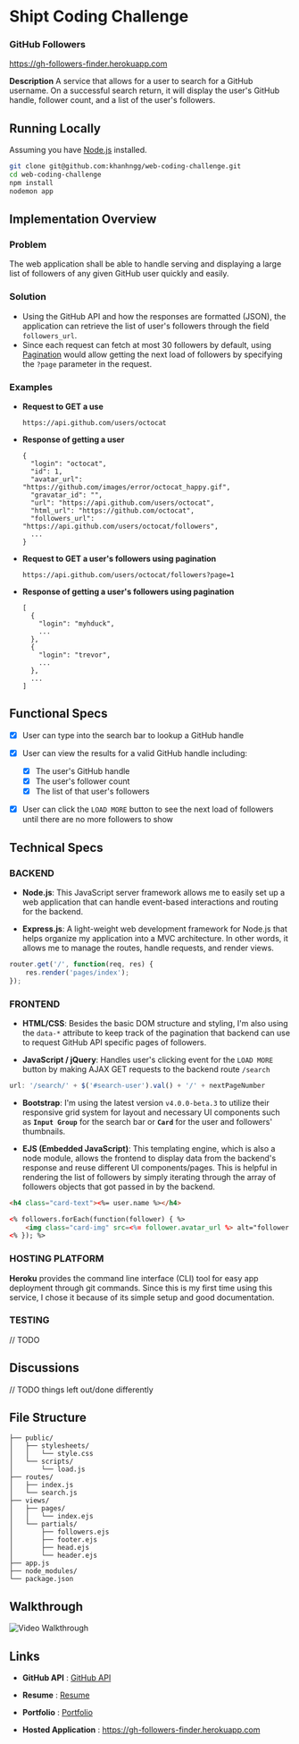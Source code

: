 Shipt Coding Challenge
======================


### GitHub Followers 
https://gh-followers-finder.herokuapp.com

**Description**
A service that allows for a user to search for a GitHub username. On a successful search return, it will display the user's GitHub handle, follower count, and a list of the user's followers.

Running Locally
---------------------------------------
Assuming you have [Node.js](http://nodejs.org/) installed.

```sh
git clone git@github.com:khanhngg/web-coding-challenge.git
cd web-coding-challenge
npm install
nodemon app
```


Implementation Overview
---------------------------------------

### Problem
The web application shall be able to handle serving and displaying a large list of followers of any given GitHub user quickly and easily.  


### Solution

* Using the GitHub API and how the responses are formatted (JSON), the application can retrieve the list of user's followers through the field `followers_url`.
* Since each request can fetch at most 30 followers by default, using [Pagination](https://developer.github.com/v3/#pagination) would allow getting the next load of followers by specifying the `?page` parameter in the request.

### Examples

- **Request to GET a use**

	```
	https://api.github.com/users/octocat
	```

- **Response of getting a user**
	
	```
	{
	  "login": "octocat",
	  "id": 1,
	  "avatar_url": "https://github.com/images/error/octocat_happy.gif",
	  "gravatar_id": "",
	  "url": "https://api.github.com/users/octocat",
	  "html_url": "https://github.com/octocat",
	  "followers_url": "https://api.github.com/users/octocat/followers",
	  ...
	}
	```

- **Request to GET a user's followers using pagination**

	```
	https://api.github.com/users/octocat/followers?page=1
	```

- **Response of getting a user's followers using pagination**
	
	```
	[
	  {
	    "login": "myhduck",
	    ...
	  },
	  {
	    "login": "trevor",
	    ...
	  },
	  ...
	]
	```


Functional Specs
---------------------------------------

- [x] User can type into the search bar to lookup a GitHub handle
- [x] User can view the results for a valid GitHub handle including: 
	- [x] The user's GitHub handle
	- [x] The user's follower count
	- [x] The list of that user's followers
- [x] User can click the `LOAD MORE` button to see the next load of followers until there are no more followers to show


Technical Specs
---------------------------------------

### BACKEND

- **Node.js**: This JavaScript server framework allows me to easily set up a web application that can handle event-based interactions and routing for the backend.
	
- **Express.js**: A light-weight web development framework for Node.js that helps organize my application into a MVC architecture. In other words, it allows me to manage the routes, handle requests, and render views.

```javascript
router.get('/', function(req, res) {
    res.render('pages/index');
});
```



### FRONTEND
- **HTML/CSS**: Besides the basic DOM structure and styling, I'm also using the `data-*` attribute to keep track of the pagination that backend can use to request GitHub API specific pages of followers.

- **JavaScript / jQuery**: Handles user's clicking event for the `LOAD MORE` button by making AJAX GET requests to the backend route `/search`

``` javascript
url: '/search/' + $('#search-user').val() + '/' + nextPageNumber
```
	
- **Bootstrap**: I'm using the latest version `v4.0.0-beta.3` to utilize their responsive grid system for layout and necessary UI components such as **`Input Group`** for the search bar or **`Card`** for the user and followers' thumbnails.


- **EJS (Embedded JavaScript)**: This templating engine, which is also a node module, allows the frontend to display data from the backend's response and reuse different UI components/pages. This is helpful in rendering the list of followers by simply iterating through the array of followers objects that got passed in by the backend.

```html
<h4 class="card-text"><%= user.name %></h4>
```

```html
<% followers.forEach(function(follower) { %>
    <img class="card-img" src=<%= follower.avatar_url %> alt="follower avatar">
<% }); %>
```

### HOSTING PLATFORM

**Heroku** provides the command line interface (CLI) tool for easy app deployment through git commands. Since this is my first time using this service, I chose it because of its simple setup and good documentation.

### TESTING
// TODO


Discussions
--------------------
// TODO things left out/done differently

File Structure
--------------------

```
├── public/
│   ├── stylesheets/
│   │   └── style.css
│   └── scripts/
│       └── load.js
├── routes/
│   ├── index.js
│   └── search.js
├── views/
│   ├── pages/
│   │   └── index.ejs
│   └── partials/
│       ├── followers.ejs
│       ├── footer.ejs
│       ├── head.ejs
│       └── header.ejs
├── app.js
├── node_modules/
└── package.json
```

Walkthrough
--------------------
![Video Walkthrough](https://github.com/khanhngg/web-coding-challenge/blob/master/walkthrough/shipt-gh.gif)


Links
--------------------

* **GitHub API** : [GitHub API](https://developer.github.com/v3/)

* **Resume** : [Resume](#)

* **Portfolio** : [Portfolio](https://khanhngg.github.io/)

* **Hosted Application** : https://gh-followers-finder.herokuapp.com
